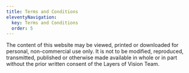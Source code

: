```yaml
---
title: Terms and Conditions
eleventyNavigation:
  key: Terms and Conditions
  order: 5
---
```


The content of this website may be viewed, printed or downloaded for personal, non-commercial use only. It is not to be modified, reproduced, transmitted, published or otherwise made available in whole or in part without the prior written consent of the Layers of Vision Team.
